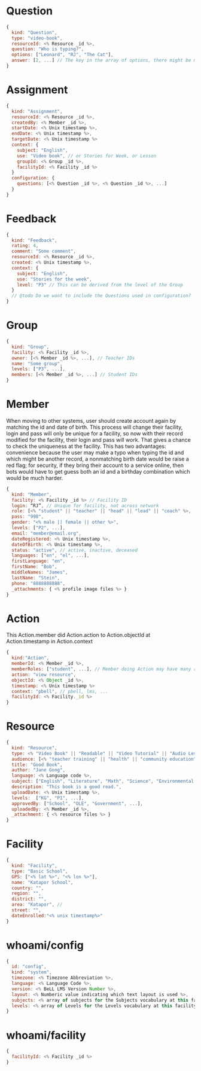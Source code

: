 # Question

```js
{
  kind: "Question",
  type: "video-book",
  resourceId: <% Resource _id %>,
  question: "Who is typing?",
  options: ["Leonard", "RJ", "The Cat"],
  answer: [2, ...] // The key in the array of options, there might be many answers
}
```

# Assignment

```js
{
  kind: "Assignment",
  resourceId: <% Resource _id %>,
  createdBy: <% Member _id %>, 
  startDate: <% Unix timestamp %>,
  endDate: <% Unix timestamp %>,
  targetDate: <% Unix timestamp %>
  context: {
    subject: "English",
    use: "Video book", // or Stories for Week, or Lesson
    groupId: <% Group _id %>,
    facilityId: <% Facility _id %>
  }
  configuration: {
    questions: [<% Question _id %>, <% Question _id %>, ...]
  }
}
```

# Feedback

```js
{
  kind: "Feedback",
  rating: 4,
  comment: "Some comment",
  resourceId: <% Resource _id %>,
  created: <% Unix timestamp %>,
  context: {
    subject: "English",
    use: "Stories for the week",
    level: "P3" // This can be derived from the level of the Group
  }
  // @todo Do we want to include the Questions used in configuration?
}
```

# Group

```js
{
  kind: "Group",
  facility: <% Facility _id %>,
  owner: [<% Member _id %>, ...], // Teacher IDs
  name: "Some group",
  levels: ["P3", ...],
  members: [<% Member _id %>, ...] // Student IDs
}
```

# Member

When moving to other systems, user should create account again by matching the id and date of birth. This process will change their facility, login and pass will only be unique for a facility, so now with their record modified for the facility, their login and pass will work. That gives a chance to check the uniqueness at the facility.  This has two advantages: convenience because the user may make a typo when typing the id and which might be another record, a nonmatching birth date would be raise a red flag; for security, if they bring their account to a service online, then bots would have to get guess both an id and a birthday combination which would be much harder. 

```js
{
  kind: "Member",
  facility: <% Facility _id %> // Facility ID
  login: “RJ”, // Unique for facility, not across network
  role: [<% "student" || "teacher" || "head" || "lead" || "coach" %>,  ... ],
  pass: "998",
  gender: "<% male || female || other %>",
  levels: ["P2", ...],
  email: "member@email.org",
  dateRegistered: <% Unix timestamp %>,
  dateOfBirth: <% Unix timestamp %>,
  status: "active", // active, inactive, deceased  
  languages: ["en", "el", ...],
  firstLanguage: "en",
  firstName: "Bob",
  middleNames: "James",
  lastName: "Stein",
  phone: "8888888888",
  _attachments: { <% profile image files %> }
}
```

# Action

This Action.member did Action.action to Action.objectId at Action.timestamp in Action.context

```js
{
  kind:"Action",
  memberId: <% Member _id %>,
  memberRoles: ["student", ...], // Member doing Action may have many roles
  action: "view resource",
  objectId: <% Object _id %>, 
  timestamp: <% Unix timestamp %>
  context: "pbell", // pbell, lms, ...
  facilityId: <% Facility._id %>
}

```

# Resource 

```js
{
  kind: "Resource",
  type: <% "Video Book" || "Readable" || "Video Tutorial" || "Audio Lesson" %>,
  audience: [<% "teacher training" || "health" || "community education" || "formal education" %>, ...],
  title: "Good Book",
  author: "Jane Gong", 
  language: <% Language code %>,
  subject: ["English", "Literature", "Math", "Science", "Environmental Studies", ...],
  description: "This book is a good read.",
  uploadDate: <% Unix timestamp %>,
  levels:  ["KG", "P1", ...],
  approvedBy: ["School", "OLE", "Government", ...],
  uploadedBy: <% Member _id %>, 
  _attachment: { <% resource files %> }
}
```

# Facility

```js
{
  kind: "Facility",
  type: "Basic School",
  GPS: ["<% lat %>", "<% lon %>"],
  name: "Katapor School",
  country: "",
  region: "",
  district: "",
  area: "Katapor", // 
  street: "",
  dateEnrolled:"<% unix timestamp%>"
}

```

# whoami/config
```js
{
  id: "config",
  kind: "system",
  timezone: <% Timezone Abbreviation %>,
  language: <% Language Code %>,
  version: <% BeLL LMS Version Number %>,
  layout: <% Numberic value indicating which text layout is used %>,
  subjects: <% array of subjects for the Subjects vocabulary at this facility %>,
  levels: <% array of Levels for the Levels vocabulary at this facility %>
}
```

# whoami/facility
```js
{
  facilityId: <% Facility _id %>
}
```
